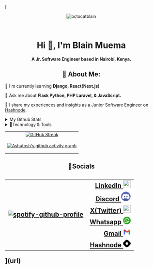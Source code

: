 [<p align="center">
      <img src="https://komarev.com/ghpvc/?username=octocatblain&label=Profile%20views&color=0e75b6&style=flat" alt="octocatblain" />
</p>
<br>
<h1 align="center">Hi 👋, I'm Blain Muema</h4>
<h4 align="center">A Jr. Software Engineer based in Nairobi, Kenya.</h3>

<h2 align="center">💫 About Me:</h2>
<p>🌱 I'm currently learning <b> Django, React(Next.js)</b></p>
<p>💬 Ask me about <b>Flask Python, PHP Laravel, &amp; JavaScript.</b> </p>
<p>📘 I share my experiences and insights as a Junior Software Engineer on <a href="https://blainmuema.hashnode.dev/">Hashnode</a>.</p>

<!--github stats-->
<details>
      <summary>My Github Stats</summary>
<table>
<tr>
<td>
<a href="https://github-readme-stats.vercel.app">
            <img src="https://github-readme-stats.vercel.app/api?username=octocatblain&show_icons=true&theme=chartreuse-dark"/>
      </a>
      </td>
      <td>
      <a href="https://github.com/anuraghazra/convoychat"> <img src="https://github-readme-stats.vercel.app/api/top-langs/?username=octocatblain&layout=compact&langs_count=10&theme=chartreuse-dark&show_icons=truel)](https://github.com/anuraghazra/github-readme-stats"/> </a>
      </td>
      </tr>
</table>
</details>

<!--Tools-->
<details>
<summary>📡Technology & Tools</summary>

<p align="center">
 <img height="35" width="50" src="https://cdn.jsdelivr.net/gh/devicons/devicon/icons/html5/html5-plain-wordmark.svg" />
 <img height="35" width="50" src="https://cdn.jsdelivr.net/gh/devicons/devicon/icons/css3/css3-plain-wordmark.svg" />
 <img height="37" width="50" src="https://cdn.jsdelivr.net/gh/devicons/devicon/icons/tailwindcss/tailwindcss-plain.svg" />
 <img height="35" width="50" src="https://cdn.jsdelivr.net/gh/devicons/devicon/icons/sass/sass-original.svg" />
 <img height="35" width="50" src="https://cdn.jsdelivr.net/gh/devicons/devicon/icons/git/git-original.svg" />
 <img height="42" width="50" src="https://cdn.jsdelivr.net/gh/devicons/devicon/icons/bootstrap/bootstrap-plain.svg" />
 <img height="35" width="50" src="https://cdn.jsdelivr.net/gh/devicons/devicon/icons/javascript/javascript-plain.svg" />
 <img height="35" width="50" src="https://cdn.jsdelivr.net/gh/devicons/devicon/icons/typescript/typescript-plain.svg" />
 <img height="37" width="50" src="https://cdn.jsdelivr.net/gh/devicons/devicon/icons/react/react-original.svg" />
 <img height="37" width="50" src="https://cdn.jsdelivr.net/gh/devicons/devicon/icons/nextjs/nextjs-original.svg" />
 <img height="35" width="50" src="https://cdn.jsdelivr.net/gh/devicons/devicon/icons/nodejs/nodejs-original.svg" />
 <img height="37" width="50" src="https://cdn.jsdelivr.net/gh/devicons/devicon/icons/postgresql/postgresql-plain-wordmark.svg" />
 <img height="37" width="50" src="https://cdn.jsdelivr.net/gh/devicons/devicon/icons/ruby/ruby-plain-wordmark.svg" />
<img height="37" width="50" src="https://cdn.jsdelivr.net/gh/devicons/devicon/icons/python/python-original.svg" />
<img height="37" width="50" src="https://cdn.jsdelivr.net/gh/devicons/devicon/icons/flask/flask-original-wordmark.svg" />
<img height="37" width="50" src="https://cdn.jsdelivr.net/gh/devicons/devicon/icons/django/django-plain-wordmark.svg" />
<img height="37" width="50" src="https://cdn.jsdelivr.net/gh/devicons/devicon/icons/php/php-original.svg" />
<img height="37" width="50" src="https://cdn.jsdelivr.net/gh/devicons/devicon/icons/laravel/laravel-plain-wordmark.svg" />
<img src="https://github.com/octocatblain/octocatblain/assets/62080362/8e81fd7c-e56d-4073-b96c-393d22d17a13" width="37" height="40" />
<img height="37" width="50" src="https://cdn.jsdelivr.net/gh/devicons/devicon/icons/bash/bash-original.svg" />
<img height="37" width="50" src="https://cdn.jsdelivr.net/gh/devicons/devicon/icons/sqlalchemy/sqlalchemy-original.svg" />
<img height="37" width="50" src="https://cdn.jsdelivr.net/gh/devicons/devicon/icons/mysql/mysql-original-wordmark.svg" />
</p>
</details>

<table>
<tr align="center">
<td ><a href="https://git.io/streak-stats"><img src="https://streak-stats.demolab.com?user=octocatblain&theme=github-dark" alt="GitHub Streak" /></a></td>
</tr>
<tr  align="center">
<td>

[![Ashutosh's github activity graph](https://github-readme-activity-graph.vercel.app/graph?username=octocatblain&bg_color=000000&color=ededed&line=0aff27&point=ffffff&area=true&hide_border=true)](https://github.com/ashutosh00710/github-readme-activity-graph)

</td>
</tr>
</table>

<h2  align="center">🔎Socials<h2>

<table align="center">
  <tr>
    <td rowspan="6" >
    
[![spotify-github-profile](https://spotify-github-profile.vercel.app/api/view?uid=31uzr2jwp6guujlxxeyiyi2wgxbq&cover_image=true&theme=default&show_offline=false&background_color=121212&interchange=true)](https://spotify-github-profile.vercel.app/api/view?uid=31uzr2jwp6guujlxxeyiyi2wgxbq&redirect=true)
    
</td>
    <td align="right"><a href="https://www.linkedin.com/in/blain-muema/" target="_blank">LinkedIn 
            <img width="25" height="25" src="https://cdn.jsdelivr.net/gh/devicons/devicon/icons/linkedin/linkedin-original.svg" />
          </a></td>
  </tr>
  <tr>
    <td align="right"><a href="https://.com" target="_blank">Discord <img src="icons/discord.png" ></a></td>
  </tr>
  <tr>
    <td align="right"><a href="https://twitter.com/birdblain/" target="_blank">X(Twitter) 
            <img  width="25" height="25" src="https://cdn.jsdelivr.net/gh/devicons/devicon/icons/twitter/twitter-original.svg" />
          </a></td>
  </tr>
  <tr>
    <td align="right"><a href="https://wa.me/+254113604268/" target="_blank">Whatsapp <img width="25" height="25" src="icons/whatsapp.png" ></a></td>
  </tr>
  <tr>
    <td align="right"><a href="mailto:blainmuema@gmail.com" target="_blank">Gmail <img width="25" height="25" src="icons/gmail.png" ></a></td>
  </tr>
  <tr>
    <td align="right"><a href="https://blainmuema.hashnode.dev/" target="_blank">Hashnode <svg xmlns="http://www.w3.org/2000/svg" height="25" width="25" viewBox="0 0 512 512"><path d="M35.2 171.1C-11.7 217.1-11.7 294 35.2 340.9L171.1 476.8C217.1 523.7 294 523.7 340.9 476.8L476.8 340.9C523.7 294 523.7 217.1 476.8 171.1L340.9 35.2C294-11.7 217.1-11.7 171.1 35.2L35.2 171.1zM315.5 315.5C282.6 348.3 229.4 348.3 196.6 315.5C163.7 282.6 163.7 229.4 196.6 196.6C229.4 163.7 282.6 163.7 315.5 196.6C348.3 229.4 348.3 282.6 315.5 315.5z"/></svg></a></td>
  </tr>
</table>
](url)
